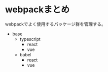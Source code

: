 # webpackまとめ

webpackでよく使用するパッケージ群を管理する。

- base
    - typescript
        - react
        - vue
    - babel
        - react
        - vue
